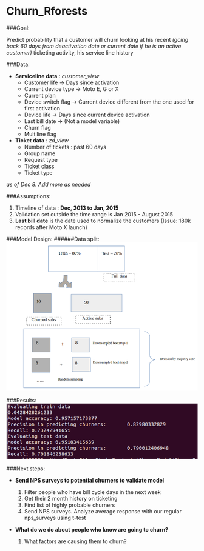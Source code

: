 # Churn_Rforests
###Goal:

Predict probability that a customer will churn looking at 
his recent *(going back 60 days from deactivation date or current date
if he is an active customer)* ticketing activity, his service line history

###Data:
* **Serviceline data** : *customer_view*
  * Customer life -> Days since activation
  * Current device type -> Moto E, G or X 
  * Current plan 
  * Device switch flag -> Current device different from the one 
		used for first activation
  * Device life -> Days since current device activation
  * Last bill date -> (Not a model variable)
  * Churn flag
  * Multiline flag	
* **Ticket data** : *zd_view*
  * Number of tickets : past 60 days 
  * Group name
  * Request type
  * Ticket class
  * Ticket type

*as of Dec 8. Add more as needed*	
	

###Assumptions:
1. Timeline of data : **Dec, 2013 to Jan, 2015**
2. Validation set outside the time range is Jan 2015 - August 2015
3. **Last bill date** is the date used to normalize the customers
		(Issue: 180k records after Moto X launch)
	
	
###Model Design:
######Data split: 
![Data split](/Screenshots/datasplit.png)


###Results:
![Results](/Screenshots/Result.png)

###Next steps:

* **Send NPS surveys to potential churners to validate model**
  1. Filter people who have bill cycle days in the next week
  2. Get their 2 month history on ticketing
  3. Find list of highly probable churners
  4. Send NPS surveys. Analyze average response with our regular nps_surveys using t-test
  
* **What do we do about people who know are going to churn?**
  1. What factors are causing them to churn?
